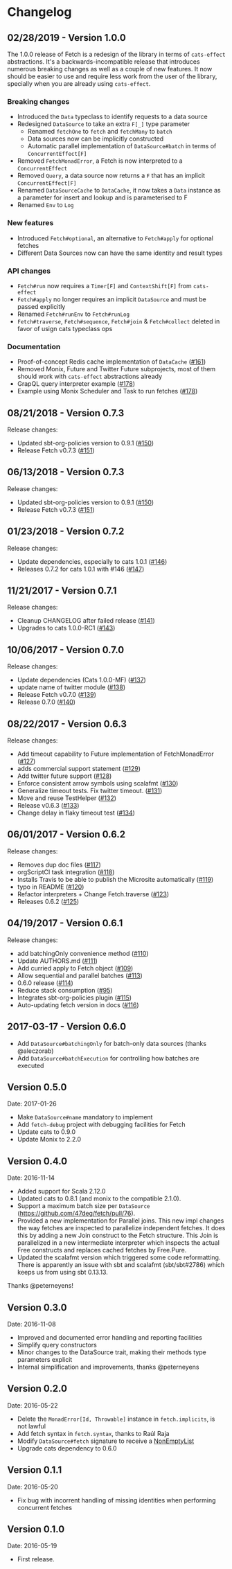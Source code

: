# Changelog

## 02/28/2019 - Version 1.0.0

The 1.0.0 release of Fetch is a redesign of the library in terms of `cats-effect` abstractions. It's a backwards-incompatible release that introduces numerous breaking changes as well as a couple of new features. It now should be easier to use and require less work from the user of the library, specially when you are already using `cats-effect`.

### Breaking changes

- Introduced the `Data` typeclass to identify requests to a data source
- Redesigned `DataSource` to take an extra `F[_]` type parameter
  + Renamed `fetchOne` to `fetch` and `fetchMany` to `batch`
  + Data sources now can be implicitly constructed
  + Automatic parallel implementation of `DataSource#batch` in terms of `ConcurrentEffect[F]`
- Removed `FetchMonadError`, a Fetch is now interpreted to a `ConcurrentEffect`
- Removed `Query`, a data source now returns a `F` that has an implicit `ConcurrentEffect[F]`
- Renamed `DataSourceCache` to `DataCache`, it now takes a `Data` instance as a parameter for insert and lookup and is parameterised to F
- Renamed `Env` to `Log`

### New features

- Introduced `Fetch#optional`, an alternative to `Fetch#apply` for optional fetches
- Different Data Sources now can have the same identity and result types

### API changes

- `Fetch#run` now requires a `Timer[F]` and `ContextShift[F]` from `cats-effect`
- `Fetch#apply` no longer requires an implicit `DataSource` and must be passed explicitly
- Renamed `Fetch#runEnv` to `Fetch#runLog`
- `Fetch#traverse`, `Fetch#sequence`, `Fetch#join` & `Fetch#collect` deleted in favor of usign cats typeclass ops

### Documentation

- Proof-of-concept Redis cache implementation of `DataCache` ([#161](https://github.com/47deg/fetch/pull/161))
- Removed Monix, Future and Twitter Future subprojects, most of them should work with `cats-effect` abstractions already
- GrapQL query interpreter example ([#178](https://github.com/47deg/fetch/pull/178))
- Example using Monix Scheduler and Task to run fetches ([#178](https://github.com/47deg/fetch/pull/178))

## 08/21/2018 - Version 0.7.3

Release changes:

* Updated sbt-org-policies version to 0.9.1 ([#150](https://github.com/47deg/fetch/pull/150))
* Release Fetch v0.7.3  ([#151](https://github.com/47deg/fetch/pull/151))


## 06/13/2018 - Version 0.7.3

Release changes:

* Updated sbt-org-policies version to 0.9.1 ([#150](https://github.com/47deg/fetch/pull/150))
* Release Fetch v0.7.3  ([#151](https://github.com/47deg/fetch/pull/151))


## 01/23/2018 - Version 0.7.2

Release changes:

* Update dependencies, especially to cats 1.0.1 ([#146](https://github.com/47deg/fetch/pull/146))
* Releases 0.7.2 for cats 1.0.1 with #146 ([#147](https://github.com/47deg/fetch/pull/147))


## 11/21/2017 - Version 0.7.1

Release changes:

* Cleanup CHANGELOG after failed release ([#141](https://github.com/47deg/fetch/pull/141))
* Upgrades to cats 1.0.0-RC1 ([#143](https://github.com/47deg/fetch/pull/143))


## 10/06/2017 - Version 0.7.0

Release changes:

* Update dependencies (Cats 1.0.0-MF) ([#137](https://github.com/47deg/fetch/pull/137))
* update name of twitter module ([#138](https://github.com/47deg/fetch/pull/138))
* Release Fetch v0.7.0 ([#139](https://github.com/47deg/fetch/pull/139))
* Release 0.7.0 ([#140](https://github.com/47deg/fetch/pull/140))


## 08/22/2017 - Version 0.6.3

Release changes:

* Add timeout capability to Future implementation of FetchMonadError ([#127](https://github.com/47deg/fetch/pull/127))
* adds commercial support statement ([#129](https://github.com/47deg/fetch/pull/129))
* Add twitter future support ([#128](https://github.com/47deg/fetch/pull/128))
* Enforce consistent arrow symbols using scalafmt ([#130](https://github.com/47deg/fetch/pull/130))
* Generalize timeout tests. Fix twitter timeout. ([#131](https://github.com/47deg/fetch/pull/131))
* Move and reuse TestHelper ([#132](https://github.com/47deg/fetch/pull/132))
* Release v0.6.3 ([#133](https://github.com/47deg/fetch/pull/133))
* Change delay in flaky timeout test ([#134](https://github.com/47deg/fetch/pull/134))


## 06/01/2017 - Version 0.6.2

Release changes:

* Removes dup doc files ([#117](https://github.com/47deg/fetch/pull/117))
* orgScriptCI task integration ([#118](https://github.com/47deg/fetch/pull/118))
* Installs Travis to be able to publish the Microsite automatically ([#119](https://github.com/47deg/fetch/pull/119))
* typo in README ([#120](https://github.com/47deg/fetch/pull/120))
* Refactor interpreters + Change Fetch.traverse ([#123](https://github.com/47deg/fetch/pull/123))
* Releases 0.6.2 ([#125](https://github.com/47deg/fetch/pull/125))


## 04/19/2017 - Version 0.6.1

Release changes:

* add batchingOnly convenience method ([#110](https://github.com/47deg/fetch/pull/110))
* Update AUTHORS.md ([#111](https://github.com/47deg/fetch/pull/111))
* Add curried apply to Fetch object ([#109](https://github.com/47deg/fetch/pull/109))
* Allow sequential and parallel batches ([#113](https://github.com/47deg/fetch/pull/113))
* 0.6.0 release ([#114](https://github.com/47deg/fetch/pull/114))
* Reduce stack consumption ([#95](https://github.com/47deg/fetch/pull/95))
* Integrates sbt-org-policies plugin ([#115](https://github.com/47deg/fetch/pull/115))
* Auto-updating fetch version in docs ([#116](https://github.com/47deg/fetch/pull/116))


## 2017-03-17 - Version 0.6.0

- Add `DataSource#batchingOnly` for batch-only data sources (thanks @aleczorab)
- Add `DataSource#batchExecution` for controlling how batches are executed

## Version 0.5.0

Date: 2017-01-26

- Make `DataSource#name` mandatory to implement
- Add `fetch-debug` project with debugging facilities for Fetch
- Update cats to 0.9.0
- Update Monix to 2.2.0

## Version 0.4.0

Date: 2016-11-14

- Added support for Scala 2.12.0
- Updated cats to 0.8.1 (and monix to the compatible 2.1.0).
- Support a maximum batch size per `DataSource` (https://github.com/47deg/fetch/pull/76).
- Provided a new implementation for Parallel joins. This new impl changes the way fetches are inspected to parallelize independent fetches. It does this by adding a new Join construct to the Fetch structure. This Join is parallelized in a new intermediate interpreter which inspects the actual Free constructs and replaces cached fetches by Free.Pure.
- Updated the scalafmt version which triggered some code reformatting. There is apparently an issue with sbt and scalafmt (sbt/sbt#2786) which keeps us from using sbt 0.13.13.

Thanks @peterneyens!

## Version 0.3.0

Date: 2016-11-08

- Improved and documented error handling and reporting facilities
- Simplify query constructors
- Minor changes to the DataSource trait, making their methods type parameters explicit
- Internal simplification and improvements, thanks @peterneyens

## Version 0.2.0

Date: 2016-05-22

- Delete the `MonadError[Id, Throwable]` instance in `fetch.implicits`, is not lawful
- Add fetch syntax in `fetch.syntax`, thanks to Raúl Raja
- Modify `DataSource#fetch` signature to receive a [NonEmptyList](https://github.com/typelevel/cats/blob/eb3caf83e879ed20df85b76c93014fa513a2c46c/core/src/main/scala/cats/data/package.scala#L4)
- Upgrade cats dependency to 0.6.0

## Version 0.1.1

Date: 2016-05-20

- Fix bug with incorrent handling of missing identities when performing concurrent fetches

## Version 0.1.0

Date: 2016-05-19

- First release.